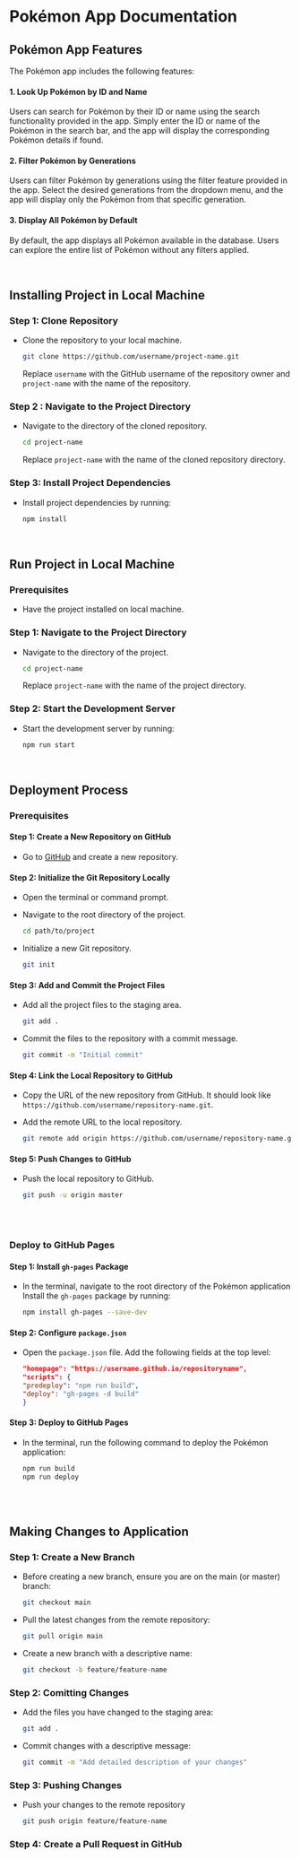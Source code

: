 # Pokémon App Documentation

## Pokémon App Features

The Pokémon app includes the following features:

#### 1. Look Up Pokémon by ID and Name

Users can search for Pokémon by their ID or name using the search functionality provided in the app. Simply enter the ID or name of the Pokémon in the search bar, and the app will display the corresponding Pokémon details if found.

#### 2. Filter Pokémon by Generations

Users can filter Pokémon by generations using the filter feature provided in the app. Select the desired generations from the dropdown menu, and the app will display only the Pokémon from that specific generation.

#### 3. Display All Pokémon by Default

By default, the app displays all Pokémon available in the database. Users can explore the entire list of Pokémon without any filters applied.

<br/>

## Installing Project in Local Machine

### Step 1: Clone Repository

- Clone the repository to your local machine.

  ```bash
  git clone https://github.com/username/project-name.git
  ```

  Replace `username` with the GitHub username of the repository owner and `project-name` with the name of the repository.

### Step 2 : Navigate to the Project Directory

- Navigate to the directory of the cloned repository.

  ```bash
  cd project-name
  ```

  Replace `project-name` with the name of the cloned repository directory.

### Step 3: Install Project Dependencies

- Install project dependencies by running:

  ```bash
  npm install
  ```

  <br/>

## Run Project in Local Machine

### Prerequisites

- Have the project installed on local machine.

### Step 1: Navigate to the Project Directory

- Navigate to the directory of the project.

  ```bash
  cd project-name
  ```

  Replace `project-name` with the name of the project directory.

### Step 2: Start the Development Server

- Start the development server by running:

  ```bash
  npm run start
  ```

  <br/>

## Deployment Process

### Prerequisites

#### Step 1: Create a New Repository on GitHub

- Go to [GitHub](https://github.com) and create a new repository.

#### Step 2: Initialize the Git Repository Locally

- Open the terminal or command prompt.
- Navigate to the root directory of the project.

  ```bash
  cd path/to/project
  ```

- Initialize a new Git repository.

  ```bash
  git init
  ```

#### Step 3: Add and Commit the Project Files

- Add all the project files to the staging area.

  ```bash
  git add .
  ```

- Commit the files to the repository with a commit message.

  ```bash
  git commit -m "Initial commit"
  ```

#### Step 4: Link the Local Repository to GitHub

- Copy the URL of the new repository from GitHub. It should look like `https://github.com/username/repository-name.git`.
- Add the remote URL to the local repository.

  ```bash
  git remote add origin https://github.com/username/repository-name.git
  ```

#### Step 5: Push Changes to GitHub

- Push the local repository to GitHub.

  ```bash
  git push -u origin master
  ```

  <br/>
  <br/>

### Deploy to GitHub Pages

#### Step 1: Install `gh-pages` Package

- In the terminal, navigate to the root directory of the Pokémon application Install the `gh-pages` package by running:

  ```bash
  npm install gh-pages --save-dev
  ```

#### Step 2: Configure `package.json`

- Open the `package.json` file. Add the following fields at the top level:

  ```json
  "homepage": "https://username.github.io/repositoryname",
  "scripts": {
  "predeploy": "npm run build",
  "deploy": "gh-pages -d build"
  }
  ```

#### Step 3: Deploy to GitHub Pages

- In the terminal, run the following command to deploy the Pokémon application:

  ```bash
  npm run build
  npm run deploy
  ```

  <br/>
  <br/>

## Making Changes to Application

### Step 1: Create a New Branch

- Before creating a new branch, ensure you are on the main (or master) branch:
  ```bash
  git checkout main
  ```
- Pull the latest changes from the remote repository:

  ```bash
  git pull origin main
  ```

- Create a new branch with a descriptive name:

  ```bash
  git checkout -b feature/feature-name
  ```

### Step 2: Comitting Changes

- Add the files you have changed to the staging area:
  ```bash
  git add .
  ```
- Commit changes with a descriptive message:
  ```bash
  git commit -m "Add detailed description of your changes"
  ```

### Step 3: Pushing Changes

- Push your changes to the remote repository
  ```bash
  git push origin feature/feature-name
  ```

### Step 4: Create a Pull Request in GitHub
